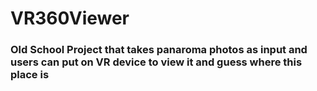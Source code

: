 # VR360Viewer
### Old School Project that takes panaroma photos as input and users can put on VR device to view it and guess where this place is
